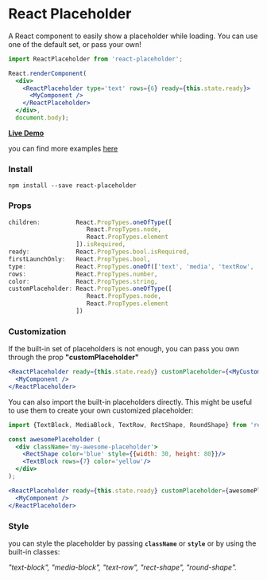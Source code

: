 # React Placeholder
A React component to easily show a placeholder while loading. You can use one of the default set, or pass your own!

```jsx
import ReactPlaceholder from 'react-placeholder';

React.renderComponent(
  <div>
    <ReactPlaceholder type='text' rows={6} ready={this.state.ready}>
      <MyComponent />
    </ReactPlaceholder>
  </div>,
  document.body);
```
[**Live Demo**](https://rawgit.com/buildo/react-placeholder/master/examples/index.html)

you can find more examples [here](https://github.com/buildo/react-placeholder/tree/master/examples)

### Install
```
npm install --save react-placeholder
```

### Props

```jsx
children:          React.PropTypes.oneOfType([
                      React.PropTypes.node,
                      React.PropTypes.element
                   ]).isRequired,
ready:             React.PropTypes.bool.isRequired,
firstLaunchOnly:   React.PropTypes.bool,
type:              React.PropTypes.oneOf(['text', 'media', 'textRow', 'rect', 'round']),
rows:              React.PropTypes.number,
color:             React.PropTypes.string,
customPlaceholder: React.PropTypes.oneOfType([
                      React.PropTypes.node,
                      React.PropTypes.element
                   ])
```

### Customization
If the built-in set of placeholders is not enough, you can pass you own through the prop **"customPlaceholder"**

```jsx
<ReactPlaceholder ready={this.state.ready} customPlaceholder={<MyCustomPlaceholder />}>
  <MyComponent />
</ReactPlaceholder>
```

You can also import the built-in placeholders directly. This might be useful to use them to create your own customized placeholder:

```jsx
import {TextBlock, MediaBlock, TextRow, RectShape, RoundShape} from 'react-placeholder/lib/placeholders';

const awesomePlaceholder (
  <div className='my-awesome-placeholder'>
    <RectShape color='blue' style={{width: 30, height: 80}}/>
    <TextBlock rows={7} color='yellow'/>
  </div>
);

<ReactPlaceholder ready={this.state.ready} customPlaceholder={awesomePlaceholder}>
  <MyComponent />
</ReactPlaceholder>
```

### Style
you can style the placeholder by passing **```className```** or **```style```** or by using the built-in classes:

*"text-block", "media-block", "text-row", "rect-shape", "round-shape".*

